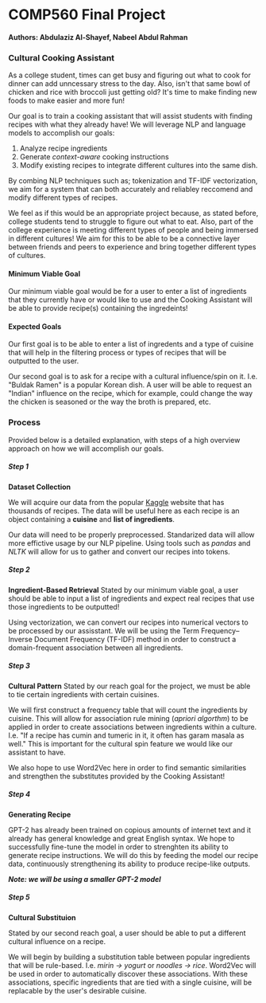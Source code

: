 # COMP560 Final Project

#### Authors: Abdulaziz Al-Shayef, Nabeel Abdul Rahman

### Cultural Cooking Assistant

As a college student, times can get busy and figuring out what to cook for dinner can add unncessary stress to the day. Also, isn't that same bowl of chicken and rice with broccoli just getting old? It's time to make finding new foods to make easier and more fun!

Our goal is to train a cooking assistant that will assist students with finding recipes with what they already have! We will leverage NLP and language models to accomplish our goals:

1. Analyze recipe ingredients
2. Generate *context-aware* cooking instructions
3. Modify existing recipes to integrate different cultures into the same dish.

By combing NLP techniques such as; tokenization and TF-IDF vectorization, we aim for a system that can both accurately and reliabley reccomend and modify different types of recipes.

We feel as if this would be an appropriate project because, as stated before, college students tend to struggle to figure out what to eat. Also, part of the college experience is meeting different types of people and being immersed in different cultures! We aim for this to be able to be a connective layer between friends and peers to experience and bring together different types of cultures.

#### Minimum Viable Goal
Our minimum viable goal would be for a user to enter a list of ingredients that they currently have or would like to use and the Cooking Assistant will be able to provide recipe(s) containing the ingredeints!

#### Expected Goals

Our first goal is to be able to enter a list of ingredents and a type of cuisine that will help in the filtering process or types of recipes that will be outputted to the user.

Our second goal is to ask for a recipe with a cultural influence/spin on it. I.e. "Buldak Ramen" is a popular Korean dish. A user will be able to request an "Indian" influence on the recipe, which for example, could change the way the chicken is seasoned or the way the broth is prepared, etc.

### Process

Provided below is a detailed explanation, with steps of a high overview approach on how we will accomplish our goals.

##### Step 1
**Dataset Collection**

We will acquire our data from the popular [Kaggle](https://www.kaggle.com/datasets/kaggle/recipe-ingredients-dataset/data?select=train.json) website that has thousands of recipes. The data will be useful here as each recipe is an object containing a **cuisine** and **list of ingredients**.

Our data will need to be properly preprocessed. Standarized data will allow more effictive usage by our NLP pipeline. Using tools such as *pandas* and *NLTK* will allow for us to gather and convert our recipes into tokens.  

##### Step 2
**Ingredient-Based Retrieval**
Stated by our minimum viable goal, a user should be able to input a list of ingredients and expect real recipes that use those ingredients to be outputted!

Using vectorization, we can convert our recipes into numerical vectors to be processed by our assisstant. We will be using the Term Frequency–Inverse Document Frequency (TF-IDF) method in order to construct a domain-frequent association between all ingredients.

##### Step 3
**Cultural Pattern**
Stated by our reach goal for the project, we must be able to tie certain ingredients with certain cuisines. 

We will first construct a frequency table that will count the ingredients by cuisine. This will allow for association rule mining (*apriori algorthm*) to be applied in order to create associations between ingredients within a culture. I.e. "If a recipe has cumin and tumeric in it, it often has garam masala as well." This is important for the cultural spin feature we would like our assistant to have.

We also hope to use Word2Vec here in order to find semantic similarities and strengthen the substitutes provided by the Cooking Assistant!


##### Step 4
**Generating Recipe**

GPT-2 has already been trained on copious amounts of internet text and it already has general knowledge and great English syntax. We hope to successfully fine-tune the model in order to strenghten its ability to generate recipe instructions. We will do this by feeding the model our recipe data, continuously strengthening its ability to produce recipe-like outputs.

***Note: we will be using a smaller GPT-2 model***

##### Step 5
**Cultural Substituion**

Stated by our second reach goal, a user should be able to put a different cultural influence on a recipe.

We will begin by building a substitution table between popular ingredients that will be rule-based. I.e. *mirin -> yogurt* or *noodles -> rice*. Word2Vec will be used in order to automatically discover these associations. With these associations, specific ingredients that are tied with a single cuisine, will be replacable by the user's desirable cuisine.